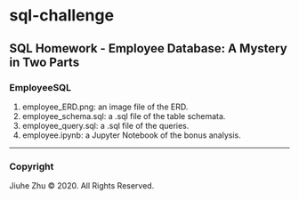 # sql-challenge
## SQL Homework - Employee Database: A Mystery in Two Parts
### EmployeeSQL
1. employee_ERD.png: an image file of the ERD.
2. employee_schema.sql: a .sql file of the table schemata.
3. employee_query.sql: a .sql file of the queries.
4. employee.ipynb: a Jupyter Notebook of the bonus analysis.

---
### Copyright
Jiuhe Zhu © 2020. All Rights Reserved.
